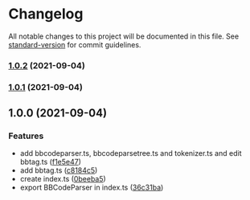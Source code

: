 # Changelog

All notable changes to this project will be documented in this file. See [standard-version](https://github.com/conventional-changelog/standard-version) for commit guidelines.

### [1.0.2](https://github.com/Panzer1119/bbcode-parser/compare/v1.0.1...v1.0.2) (2021-09-04)

### [1.0.1](https://github.com/Panzer1119/bbcode-parser/compare/v1.0.0...v1.0.1) (2021-09-04)

## 1.0.0 (2021-09-04)


### Features

* add bbcodeparser.ts, bbcodeparsetree.ts and tokenizer.ts and edit bbtag.ts ([f1e5e47](https://github.com/Panzer1119/bbcode-parser/commit/f1e5e471543f3c06a090c072e16137855b5e5684))
* add bbtag.ts ([c8184c5](https://github.com/Panzer1119/bbcode-parser/commit/c8184c5dd32c0318eec966b9962c613e99ac7ab3))
* create index.ts ([0beeba5](https://github.com/Panzer1119/bbcode-parser/commit/0beeba5021f0a2299c7040ea7aaf2e603c032197))
* export BBCodeParser in index.ts ([36c31ba](https://github.com/Panzer1119/bbcode-parser/commit/36c31bafbbe174a4e8598465685822a915c6955e))
